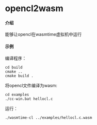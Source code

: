 # opencl2wasm

#### 介绍
能够让opencl在wasmtime虚拟机中运行

#### 示例

编译程序：
```
cd build
cmake ..
cmake build .
```

将opencl文件编译为wasm:
```
cd examples
./cc-win.bat hellocl.c
```

运行：
```
./wasmtime-cl ../examples/hellocl.c.wasm
```

